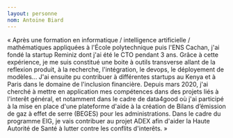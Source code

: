 ```yaml
---
layout: personne 
nom: Antoine Biard 
---
```


« Après une formation en informatique / intelligence artificielle / mathématiques appliquées à l'École polytechnique puis l'ENS Cachan, j'ai fondé la startup Reminiz dont j'ai été le CTO pendant 3 ans. Grâce à cette expérience, je me suis constitué une boite à outils transverse allant de la reflexion produit, à la recherche, l'intégration, le devops, le déployement de modèles... J'ai ensuite pu contribuer à différentes startups au Kenya et à Paris dans le domaine de l'inclusion financière. Depuis mars 2020, j'ai cherché à mettre en application mes compétences dans des projets liés à l'interêt général, et notamment dans le cadre de data4good où j'ai participé à la mise en place d'une plateforme d'aide à la création de Bilans d’émission de gaz à effet de serre (BEGES) pour les administrations. Dans le cadre du programme EIG, je vais contribuer au projet ADEX afin d'aider la Haute Autorité de Santé à lutter contre les conflits d'interêts. »
